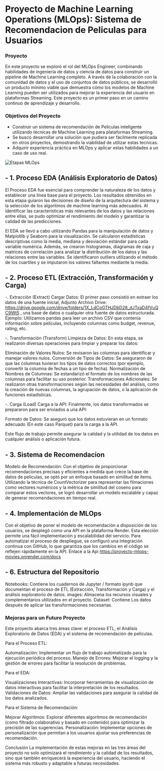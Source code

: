 

#         Proyecto de Machine Learning Operations (MLOps): Sistema de Recomendacion de Peliculas para Usuarios

### Proyecto

En este proyecto se exploró el rol del MLOps Engineer, combinando habilidades de ingeniería de datos y ciencia de datos para construir un pipeline de Machine Learning completo. A través de la colaboración con la comunidad de datos y el uso de conjuntos de datos públicos, se desarrolló un producto mínimo viable que demuestra cómo los modelos de Machine Learning pueden ser utilizados para mejorar la experiencia del usuario en plataformas Streaming. Este proyecto es un primer paso en un camino continuo de aprendizaje y desarrollo.

### Objetivos del Proyecto

- Construir un sistema de recomendación de Peliculas inteligente utilizando técnicas de Machine Learning para plataformas Streaming.
- Se buscó desarrollar una solución que pudiera ser fácilmente replicada en otros proyectos, demostrando la viabilidad de utilizar estas tecnicas.
- Adquirir experiencia práctica en MLOps y aplicar estas habilidades a un caso de uso real.


![Etapas MLOps](https://github.com/user-attachments/assets/cda629ec-503e-408e-a44f-12c93d52a3d3)

## - 1. Proceso EDA (Análisis Exploratorio de Datos)

El Proceso EDA fue esencial para comprender la naturaleza de los datos y establecer una línea base para el proyecto. Los resultados obtenidos en esta etapa guiaron las decisiones de diseño de la arquitectura del sistema y la selección de los algoritmos de machine learning más adecuados. Al identificar las características más relevantes de los datos y las relaciones entre ellas, se pudo optimizar el rendimiento del modelo y garantizar la calidad de las predicciones.

El EDA se llevó a cabo utilizando Pandas para la manipulación de datos y Matplotlib y Seaborn para la visualización. Se calcularon estadísticas descriptivas como la media, mediana y desviación estándar para cada variable numérica. Además, se crearon histogramas, diagramas de caja y matrices de correlación para analizar la distribución de los datos y las relaciones entre las variables. Se identificaron outliers utilizando el método de los cuartiles y se imputaron los valores faltantes mediante la media.

## - 2. Proceso ETL (Extracción, Transformación y Carga)

-. Extracción (Extract)
Cargar Datos: El primer paso consistió en extraer los datos de una fuente inicial, Adjunto Archivo Drive: https://drive.google.com/drive/folders/1X_LdCoGTHJDbD28_dJTxaD4fVuQC9Wt5 , una base de datos o cualquier otra fuente de datos estructurada.
Ejemplo: Utilizamos pandas para leer un archivo CSV que contenía información sobre películas, incluyendo columnas como budget, revenue, rating, etc.

-. Transformación (Transform)
Limpieza de Datos: En esta etapa, se realizaron diversas operaciones para limpiar y preparar los datos:

Eliminación de Valores Nulos: Se revisaron las columnas para identificar y manejar valores nulos.
Conversión de Tipos de Datos: Se aseguraron de que las columnas tuvieran los tipos de datos correctos (por ejemplo, convertir la columna de fechas a un tipo de fecha).
Normalización de Nombres de Columnas: Se estandarizó el formato de los nombres de las columnas para facilitar su uso posterior.
Transformaciones Adicionales: Se realizaron otras transformaciones según las necesidades del análisis, como la creación de nuevas columnas, la agrupación de datos, o la aplicación de funciones estadísticas.

-. Carga (Load)
Carga a la API: Finalmente, los datos transformados se prepararon para ser enviados a una API:

Formato de Datos: Se aseguró que los datos estuvieran en un formato adecuado (En este caso Parquet) para la carga a la API.

Este flujo de trabajo permite asegurar la calidad y la utilidad de los datos en cualquier análisis o aplicación futura.

## - 3. Sistema de Recomendacion

Modelo de Recomendación: Con el objetivo de proporcionar recomendaciones precisas y eficientes a medida que crece la base de datos de peliculas, se optó por un enfoque basado en similitud de ítems. Utilizando la técnica de CountVectorizer para representar las filmaciones como vectores numéricos y la métrica de similitud del coseno para comparar estos vectores, se logró desarrollar un modelo escalable y capaz de generar recomendaciones en tiempo real.

## - 4. Implementación de MLOps

Con el objetivo de poner el modelo de recomendación a disposición de los usuarios, se desplegó como una API en la plataforma Render. Esta elección permite una fácil implementación y escalabilidad del servicio. Para automatizar el proceso de despliegue, se configuró una integración continua con GitHub, lo que garantiza que los cambios en el código se reflejen rápidamente en la API. Enlace a la Api https://proyecto-mlops-movies.onrender.com/docs

## - 6. Estructura del Repositorio
  
Notebooks: Contiene los cuadernos de Jupyter / formato ipynb que documentan el proceso de ETL (Extracción, Transformación y Carga) y el análisis exploratorio de datos.
images: Almacena los recursos visuales y complementarios utilizados en el proyecto.
Dataset: Contiene Los datos después de aplicar las transformaciones necesarias.

### Mejoras para un Futuro Proyecto

Este proyecto abarca tres áreas clave: el proceso ETL, el Análisis Exploratorio de Datos (EDA) y el sistema de recomendación de películas.

Para el Proceso ETL:

Automatización: Implementar un flujo de trabajo automatizado para la ejecución periódica del proceso.
Manejo de Errores: Mejorar el logging y la gestión de errores para facilitar la resolución de problemas.

Para el EDA:

Visualizaciones Interactivas: Incorporar herramientas de visualización de datos interactivas para facilitar la interpretación de los resultados.
Validaciones de Datos: Ampliar las validaciones para asegurar la calidad de los datos analizados.

Para el Sistema de Recomendación:

Mejorar Algoritmos: Explorar diferentes algoritmos de recomendación (como filtrado colaborativo y basado en contenido) para optimizar la precisión de las sugerencias.
Personalización: Implementar opciones de personalización que permitan a los usuarios ajustar sus preferencias de recomendación.

Conclusión
La implementación de estas mejoras en las tres áreas del proyecto no solo optimizará el rendimiento y la calidad de los resultados, sino que también enriquecerá la experiencia del usuario, haciendo el sistema más robusto y adaptable a futuras necesidades.





